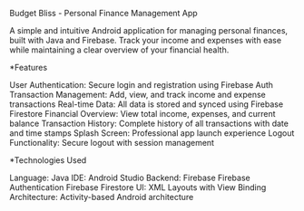 Budget Bliss - Personal Finance Management App

A simple and intuitive Android application for managing personal finances, built with Java and Firebase. Track your income and expenses with ease while maintaining a clear overview of your financial health.

*Features

User Authentication: Secure login and registration using Firebase Auth
Transaction Management: Add, view, and track income and expense transactions
Real-time Data: All data is stored and synced using Firebase Firestore
Financial Overview: View total income, expenses, and current balance
Transaction History: Complete history of all transactions with date and time stamps
Splash Screen: Professional app launch experience
Logout Functionality: Secure logout with session management

*Technologies Used

Language: Java
IDE: Android Studio
Backend: Firebase
Firebase Authentication
Firebase Firestore
UI: XML Layouts with View Binding
Architecture: Activity-based Android architecture
